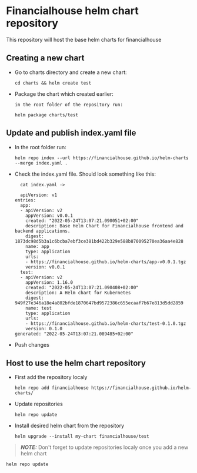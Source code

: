 # Financialhouse helm chart repository

This repository will host the base helm charts for financialhouse

## Creating a new chart

* Go to charts directory and create a new chart:

  ```
  cd charts && helm create test
  ```

* Package the chart which created earlier:

  ```
  in the root folder of the repository run:

  helm package charts/test
  ```

## Update and publish index.yaml file

* In the root folder run:

  ```
  helm repo index --url https://financialhouse.github.io/helm-charts --merge index.yaml .
  ```

* Check the index.yaml file. Should look something like this:

  ```
    cat index.yaml ->

    apiVersion: v1
  entries:
    app:
    - apiVersion: v2
      appVersion: v0.0.1
      created: "2022-05-24T13:07:21.090051+02:00"
      description: Base Helm Chart for Financialhouse frontend and backend applications.
      digest: 1873dc98d5b3a1c6bcba7ebf3ce381bd422b329e588b870095270ea36aa4e828
      name: app
      type: application
      urls:
      - https://financialhouse.github.io/helm-charts/app-v0.0.1.tgz
      version: v0.0.1
    test:
    - apiVersion: v2
      appVersion: 1.16.0
      created: "2022-05-24T13:07:21.090408+02:00"
      description: A Helm chart for Kubernetes
      digest: 949f27e346a18e4a802bfde1870647bd9572386c655ecaaf7b67e813d5dd2859
      name: test
      type: application
      urls:
      - https://financialhouse.github.io/helm-charts/test-0.1.0.tgz
      version: 0.1.0
  generated: "2022-05-24T13:07:21.089485+02:00"
  ```

* Push changes

## Host to use the helm chart repository

* First add the repository localy

  ```
  helm repo add financialhouse https://financialhouse.github.io/helm-charts/
  ```
* Update repositories

  ```
  helm repo update
  ```

* Install desired helm chart from the repository

  ```
  helm upgrade --install my-chart financialhouse/test
  ```


> **_NOTE:_** Don't forget to update repositories localy once you add a new helm chart

```
helm repo update
```

